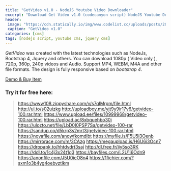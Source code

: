 ```yaml
---
title: "GetVideo v1.0 - NodeJS Youtube Video Downloader"
excerpt: "Download Get Video v1.0 (codecanyon script) NodeJS Youtube Dowloader CMS free"
header:
 image: "https://cdn.statically.io/img/www.codelist.cc/uploads/posts/2020-01/1579432913_getvideo.png"
 caption: "GetVideo v1.0"
categories: [cms]
tags: [nodejs script, youtube cms, jquery cms]
---
```


*GetVideo* was created with the latest technologies such as NodeJs, Bootstrap 4, Jquery and others. You can download 1080p ( Video only ), 720p, 360p, 240p videos and Audio. Support MP4, WEBM, M4A and other file formats. The design is fully responsive based on *bootstrap 4*.

[Demo & Buy Item](https://codecanyon.net/item/getvideo-nodejs-youtube-video-downloader/21774189)

### Try it for free here:

> https://www108.zippyshare.com/v/s7qIMrgm/file.html
> http://ul.to/s02uizkg
> http://uploadboy.me/yjt9y9ir17v6/getvideo-100.rar.html
> https://www.upload.ee/files/10999968/getvideo-100.rar.html
> https://upload.ac/8xbquehbo30i
> https://ulozto.net/file/LbD0I0PSP7Sa/getvideo-100-rar
> https://sandup.co/d5krp3s2mrt3/getvideo-100.rar.html
> https://novafile.com/anowfkomdibt
> https://myfile.is/F5U5i3Oenb
> https://mirrorace.com/m/3CAzg
> https://megaupload.is/H6U6i3Ocn7
> https://dropapk.to/hhtdvdrt3saj
> http://dl.free.fr/iiy5so3RK
> https://ddl.to/1c4j3x24t1g3
> https://bayfiles.com/L2U1i6Odn9
> https://anonfile.com/J5U0ieO8n4
> https://1fichier.com/?sxm1o3b4yg4oebvztlkm
